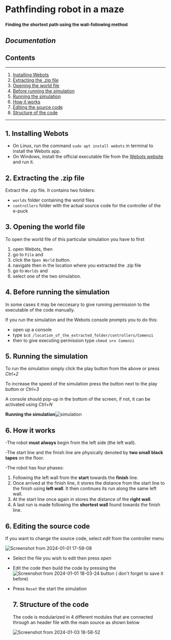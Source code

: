 # Pathfinding robot in a maze
### <sub>Finding the shortest path using the wall-following method</sub>
## _Documentation_


## Contents
---------
1. [Installing Webots](#1-installing-webots)
2. [Extracting the .zip file](#2-extracting-the-zip-file)
1. [Opening the world file](#3-opening-the-world-file)
2. [Before running the simulation](#4-before-running-the-simulation)
3. [Running the simulation](#5-running-the-simulation)
5. [How it works](#6-how-it-works)
6. [Editing the source code](#6-editing-the-source-code)
7. [Structure of the code](#7-structure-of-the-code)
---------



  ## 1. Installing Webots
  - On Linux, run the command `sudo apt install webots` in terminal to install the Webots app.
  - On Windows, install the official executable file from the [Webots website](https://cyberbotics.com/) and run it.

  ## 2. Extracting the .zip file
  Extract the .zip file. It contains two folders:
  - `worlds` folder containing the world files
  - `controllers` folder with the actual source code for the controller of the e-puck
    
  ## 3. Opening the world file
  To open the world file of this particular simulation you have to first 
  1. open Webots,
  then 
  2. go to `File` and
  3. click the `Open World` button.
  4. navigate then in the location where you extracted the .zip file
  5. go to `Worlds` and
  6. select one of the two simulation.

     
  ## 4. Before running the simulation
  In some cases it may be neccesary to give running permission to the executable of the code manually.
  
  If you run the simulation and the Webots console prompts you to do this:
  - open up a console
  - type `$cd /location_of_the_extracted_folder/controllers/Comenzi`
  - then to give executing permission type `chmod u+x Comenzi`

  ## 5. Running the simulation
  To run the simulation simply click the play button from the above or press _Ctrl+2_
  
  To increase the speed of the simulation press the button next to the play button or _Ctrl+3_

  A console should pop-up in the bottom of the screen, if not, it can be activated using _Ctrl+N_

  **Running the simulation**![simulation](https://github.com/Gandalf789/pathfinder-robot/assets/109030213/74df26d9-dfe5-4424-a9a6-a5de3da5f5f5)
  
  ## 6. How it works

-The robot **must always** begin from the left side (the left wall).

-The start line and the finish line are physically denoted by **two small black tapes** on the floor.

-The robot has four phases:

  1. Following the left wall from the **start** towards the **finish** line.
  2. Once arrived at the finish line, it stores the distance from the start line to the finish using **left wall**. It then continues its run along the same left wall.
  3. At the start line once again in stores the distance of the **right wall**.
  4. A last run is made following the **shortest wall** found towards the finish line.
  
  ## 6. Editing the source code

  If you want to change the source code, select _edit_ from the controller menu 
  
  ![Screenshot from 2024-01-01 17-59-08](https://github.com/Gandalf789/pathfinder-robot/assets/109030213/f09964f0-7f17-4ec0-9f16-5c34423ce7d2)

- Select the file you wish to edit then press _open_
- Edit the code then build the code by pressing the ![Screenshot from 2024-01-01 18-03-24](https://github.com/Gandalf789/pathfinder-robot/assets/109030213/fa7bdd2b-cd40-4297-bbd9-d2ff47bf10c8) button ( don't forget to save it before)
- Press `Reset` the start the simulation

  ## 7. Structure of the code

  The code is modularized in 4 different modules that are connected through an header file with the main source as shown below
  
  ![Screenshot from 2024-01-03 18-58-52](https://github.com/Gandalf789/pathfinder-robot/assets/109030213/17d790d0-54d1-4590-9de5-4cdac9422dcb)



